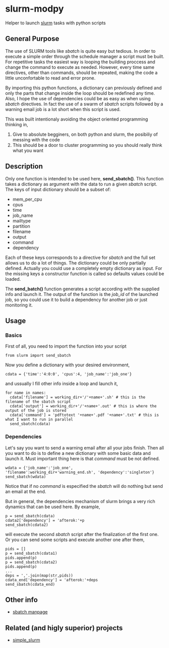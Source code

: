 # slurm-modpy
Helper to launch [slurm](https://slurm.schedmd.com/) tasks with python scripts

## General Purpose

The use of SLURM tools like *sbatch* is quite easy but tedious. In order to execute a simple order through the schedule manager a script must be built. For repetitive tasks the easiest way is looping the building proccess and change the command to execute as needed. However, every time same directives, other than commands, should be repeated, making the code a little unconfortable to read and error prone.

By importing this python functions, a dictionary can previously defined and only the parts that change inside the loop should be redefined any time. Also, I hope the use of dependencies could be as easy as when using *sbatch* directives. In fact the use of a swarm of *sbatch* scripts followed by a warning email job is a lot short when this script is used.

This was built intentionaly avoiding the object oriented programming thinking in,

  1. Give to absolute begginers, on both python and slurm, the posibiliy of messing with the code
  2. This should be a door to cluster programming so you should really think what you want

## Description

Only one function is intended to be used here, **send_sbatch()**. This function takes a dictionary as argument with the data to run a given *sbatch* script. The keys of input dictionary should be a subset of:

 - mem\_per\_cpu
 - cpus
 - time
 - job\_name
 - mailtype
 - partition
 - filename
 - output
 - command
 - dependency

Each of these keys corresponds to a directive for *sbatch* and the full set allows us to do a lot of things. The dictionary could be only partially defined. Actually you could use a completely empty dictionary as input. For the missing keys a constructor function is called so defaults values could be loaded. 

The **send_batch()** function generates a script according with the supplied info and launch it. The output of the function is the *job_id* of the launched job, so you could use it to build a dependency for another job or just monitoring it.

## Usage

### Basics

First of all, you need to import the function into your script

```
from slurm import send_sbatch
```

Now you define a dictionary with your desired environment,

```
cdata = {'time':'4:0:0', 'cpus':4, 'job_name':'job_one'}
```

and ussually I fill other info inside a loop and launch it,

```
for name in names:
  cdata['filename'] = working_dir+'/'+name+'.sh' # this is the filename of the sbatch script
  cdata['output'] = working_dir+'/'+name+'.out' # this is where the output of the job is stored
  cdata['command'] = 'pdftotext '+name+'.pdf '+name+'.txt' # this is what I want to run in parallel
  send_sbatch(cdata)
```

### Dependencies

Let's say you want to send a warning email after all your jobs finish. Then all you want to do is to define a new dictionary with some basic data and launch it. Must important thing here is that *command* must be not defined.

```
wdata = {'job_name':'job_one', 'filename':working_dir+'warning_end.sh', 'dependency':'singleton'}
send_sbatch(wdata)
```
Notice that if no *command* is especified the *sbatch* will do nothing but send an email at the end. 

But in general, the dependencies mechanism of slurm brings a very rich dynamics that can be used here. By example,

``` 
p = send_sbatch(cdata)
cdata2['dependency'] = 'afterok:'+p
send_sbatch(cdata2)
```

will execute the second *sbatch* script after the finalization of the first one. Or you can send some scripts and execute another one after them,

```
pids = []
p = send_sbatch(cdata1)
pids.append(p)
p = send_sbatch(cdata2)
pids.append(p)
...
deps = ','.join(map(str,pids))
cdata_end['dependency'] = 'afterok:'+deps
send_sbatch(cdata_end)
```

## Other info
 
 - [sbatch manpage](https://slurm.schedmd.com/sbatch.html)


## Related (and higly superior) projects

 - [simple\_slurm](https://github.com/amq92/simple_slurm)

